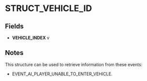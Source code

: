 # STRUCT_VEHICLE_ID

## Fields
* **VEHICLE_INDEX** v

## Notes
This structure can be used to retrieve information from these events:
- EVENT_AI_PLAYER_UNABLE_TO_ENTER_VEHICLE.